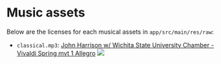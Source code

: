 # Music assets

Below are the licenses for each musical assets in `app/src/main/res/raw`:

* `classical.mp3`: [John Harrison w/ Wichita State University Chamber - Vivaldi Spring mvt 1 Allegro](https://freemusicarchive.org/music/John_Harrison_with_the_Wichita_State_University_Chamber_Players/The_Four_Seasons_Vivaldi/01_-_Vivaldi_Spring_mvt_1_Allegro_-_John_Harrison_violin) [<img src="https://licensebuttons.net/l/by-sa/3.0/80x15.png" />](http://creativecommons.org/licenses/by-sa/3.0/)
